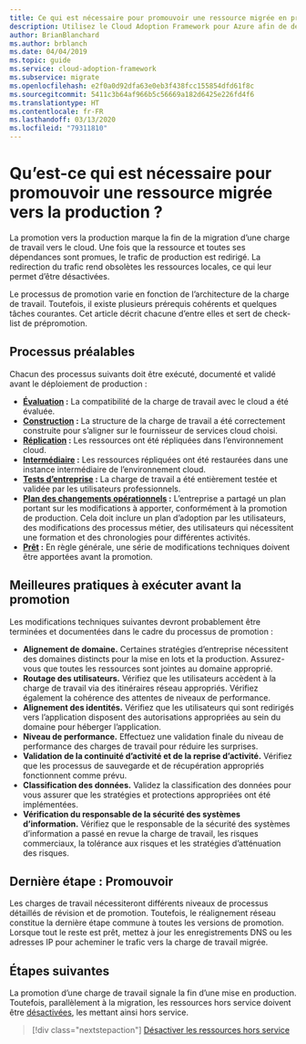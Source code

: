 ```yaml
---
title: Ce qui est nécessaire pour promouvoir une ressource migrée en production
description: Utilisez le Cloud Adoption Framework pour Azure afin de découvrir les tâches courantes et les prérequis standard en vue de promouvoir une ressource migrée en production.
author: BrianBlanchard
ms.author: brblanch
ms.date: 04/04/2019
ms.topic: guide
ms.service: cloud-adoption-framework
ms.subservice: migrate
ms.openlocfilehash: e2f0a0d92dfa63e0eb3f438fcc155854dfd61f8c
ms.sourcegitcommit: 5411c3b64af966b5c56669a182d6425e226fd4f6
ms.translationtype: HT
ms.contentlocale: fr-FR
ms.lasthandoff: 03/13/2020
ms.locfileid: "79311810"
---
```

<!-- markdownlint-disable MD026 -->

# <a name="what-is-required-to-promote-a-migrated-resource-to-production"></a>Qu’est-ce qui est nécessaire pour promouvoir une ressource migrée vers la production ?

La promotion vers la production marque la fin de la migration d’une charge de travail vers le cloud. Une fois que la ressource et toutes ses dépendances sont promues, le trafic de production est redirigé. La redirection du trafic rend obsolètes les ressources locales, ce qui leur permet d’être désactivées.

Le processus de promotion varie en fonction de l’architecture de la charge de travail. Toutefois, il existe plusieurs prérequis cohérents et quelques tâches courantes. Cet article décrit chacune d’entre elles et sert de check-list de prépromotion.

## <a name="prerequisite-processes"></a>Processus préalables

Chacun des processus suivants doit être exécuté, documenté et validé avant le déploiement de production :

- **[Évaluation](../assess/index.md) :** La compatibilité de la charge de travail avec le cloud a été évaluée.
- **[Construction](../assess/architect.md) :** La structure de la charge de travail a été correctement construite pour s’aligner sur le fournisseur de services cloud choisi.
- **[Réplication](../migrate/replicate.md) :** Les ressources ont été répliquées dans l’environnement cloud.
- **[Intermédiaire](../migrate/stage.md) :** Les ressources répliquées ont été restaurées dans une instance intermédiaire de l’environnement cloud.
- **[Tests d’entreprise](./business-test.md) :** La charge de travail a été entièrement testée et validée par les utilisateurs professionnels.
- **[Plan des changements opérationnels](./business-change-plan.md) :** L’entreprise a partagé un plan portant sur les modifications à apporter, conformément à la promotion de production. Cela doit inclure un plan d’adoption par les utilisateurs, des modifications des processus métier, des utilisateurs qui nécessitent une formation et des chronologies pour différentes activités.
- **[Prêt](./ready.md) :** En règle générale, une série de modifications techniques doivent être apportées avant la promotion.

## <a name="best-practices-to-execute-prior-to-promotion"></a>Meilleures pratiques à exécuter avant la promotion

Les modifications techniques suivantes devront probablement être terminées et documentées dans le cadre du processus de promotion :

- **Alignement de domaine.** Certaines stratégies d’entreprise nécessitent des domaines distincts pour la mise en lots et la production. Assurez-vous que toutes les ressources sont jointes au domaine approprié.
- **Routage des utilisateurs.** Vérifiez que les utilisateurs accèdent à la charge de travail via des itinéraires réseau appropriés. Vérifiez également la cohérence des attentes de niveaux de performance.
- **Alignement des identités.** Vérifiez que les utilisateurs qui sont redirigés vers l’application disposent des autorisations appropriées au sein du domaine pour héberger l’application.
- **Niveau de performance.** Effectuez une validation finale du niveau de performance des charges de travail pour réduire les surprises.
- **Validation de la continuité d’activité et de la reprise d’activité.** Vérifiez que les processus de sauvegarde et de récupération appropriés fonctionnent comme prévu.
- **Classification des données.** Validez la classification des données pour vous assurer que les stratégies et protections appropriées ont été implémentées.
- **Vérification du responsable de la sécurité des systèmes d’information.** Vérifiez que le responsable de la sécurité des systèmes d’information a passé en revue la charge de travail, les risques commerciaux, la tolérance aux risques et les stratégies d’atténuation des risques.

## <a name="final-step-promote"></a>Dernière étape : Promouvoir

Les charges de travail nécessiteront différents niveaux de processus détaillés de révision et de promotion. Toutefois, le réalignement réseau constitue la dernière étape commune à toutes les versions de promotion. Lorsque tout le reste est prêt, mettez à jour les enregistrements DNS ou les adresses IP pour acheminer le trafic vers la charge de travail migrée.

## <a name="next-steps"></a>Étapes suivantes

La promotion d’une charge de travail signale la fin d’une mise en production. Toutefois, parallèlement à la migration, les ressources hors service doivent être [désactivées](./decommission.md), les mettant ainsi hors service.

> [!div class="nextstepaction"]
> [Désactiver les ressources hors service](./decommission.md)
